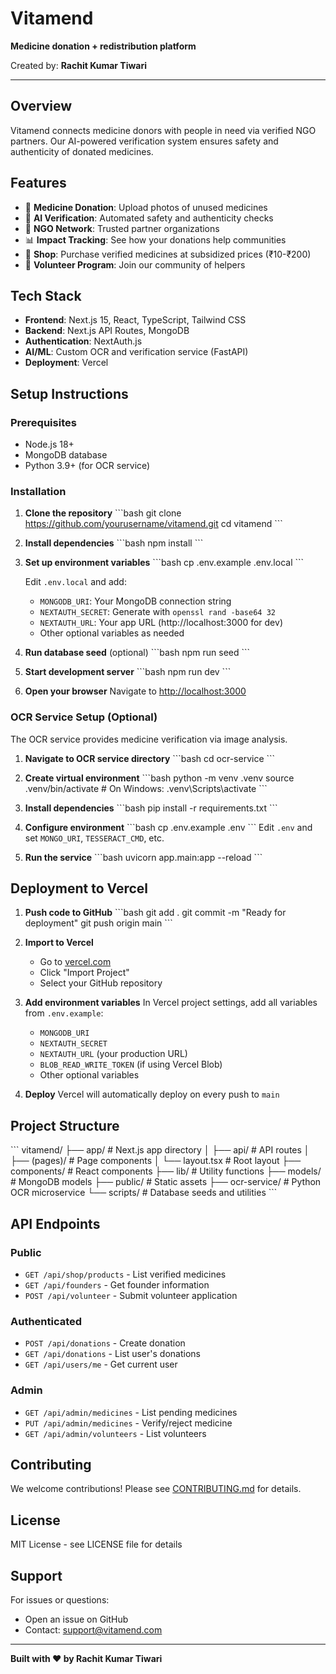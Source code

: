 # Vitamend

**Medicine donation + redistribution platform**

Created by: **Rachit Kumar Tiwari**

---

## Overview

Vitamend connects medicine donors with people in need via verified NGO partners. Our AI-powered verification system ensures safety and authenticity of donated medicines.

## Features

- 🏥 **Medicine Donation**: Upload photos of unused medicines
- 🤖 **AI Verification**: Automated safety and authenticity checks
- 🤝 **NGO Network**: Trusted partner organizations
- 📊 **Impact Tracking**: See how your donations help communities
- 🛒 **Shop**: Purchase verified medicines at subsidized prices (₹10-₹200)
- 👥 **Volunteer Program**: Join our community of helpers

## Tech Stack

- **Frontend**: Next.js 15, React, TypeScript, Tailwind CSS
- **Backend**: Next.js API Routes, MongoDB
- **Authentication**: NextAuth.js
- **AI/ML**: Custom OCR and verification service (FastAPI)
- **Deployment**: Vercel

## Setup Instructions

### Prerequisites

- Node.js 18+
- MongoDB database
- Python 3.9+ (for OCR service)

### Installation

1. **Clone the repository**
   \`\`\`bash
   git clone https://github.com/yourusername/vitamend.git
   cd vitamend
   \`\`\`

2. **Install dependencies**
   \`\`\`bash
   npm install
   \`\`\`

3. **Set up environment variables**
   \`\`\`bash
   cp .env.example .env.local
   \`\`\`
   
   Edit `.env.local` and add:
   - `MONGODB_URI`: Your MongoDB connection string
   - `NEXTAUTH_SECRET`: Generate with `openssl rand -base64 32`
   - `NEXTAUTH_URL`: Your app URL (http://localhost:3000 for dev)
   - Other optional variables as needed

4. **Run database seed** (optional)
   \`\`\`bash
   npm run seed
   \`\`\`

5. **Start development server**
   \`\`\`bash
   npm run dev
   \`\`\`

6. **Open your browser**
   Navigate to [http://localhost:3000](http://localhost:3000)

### OCR Service Setup (Optional)

The OCR service provides medicine verification via image analysis.

1. **Navigate to OCR service directory**
   \`\`\`bash
   cd ocr-service
   \`\`\`

2. **Create virtual environment**
   \`\`\`bash
   python -m venv .venv
   source .venv/bin/activate  # On Windows: .venv\Scripts\activate
   \`\`\`

3. **Install dependencies**
   \`\`\`bash
   pip install -r requirements.txt
   \`\`\`

4. **Configure environment**
   \`\`\`bash
   cp .env.example .env
   \`\`\`
   Edit `.env` and set `MONGO_URI`, `TESSERACT_CMD`, etc.

5. **Run the service**
   \`\`\`bash
   uvicorn app.main:app --reload
   \`\`\`

## Deployment to Vercel

1. **Push code to GitHub**
   \`\`\`bash
   git add .
   git commit -m "Ready for deployment"
   git push origin main
   \`\`\`

2. **Import to Vercel**
   - Go to [vercel.com](https://vercel.com)
   - Click "Import Project"
   - Select your GitHub repository

3. **Add environment variables**
   In Vercel project settings, add all variables from `.env.example`:
   - `MONGODB_URI`
   - `NEXTAUTH_SECRET`
   - `NEXTAUTH_URL` (your production URL)
   - `BLOB_READ_WRITE_TOKEN` (if using Vercel Blob)
   - Other optional variables

4. **Deploy**
   Vercel will automatically deploy on every push to `main`

## Project Structure

\`\`\`
vitamend/
├── app/                    # Next.js app directory
│   ├── api/               # API routes
│   ├── (pages)/           # Page components
│   └── layout.tsx         # Root layout
├── components/            # React components
├── lib/                   # Utility functions
├── models/                # MongoDB models
├── public/                # Static assets
├── ocr-service/          # Python OCR microservice
└── scripts/              # Database seeds and utilities
\`\`\`

## API Endpoints

### Public
- `GET /api/shop/products` - List verified medicines
- `GET /api/founders` - Get founder information
- `POST /api/volunteer` - Submit volunteer application

### Authenticated
- `POST /api/donations` - Create donation
- `GET /api/donations` - List user's donations
- `GET /api/users/me` - Get current user

### Admin
- `GET /api/admin/medicines` - List pending medicines
- `PUT /api/admin/medicines` - Verify/reject medicine
- `GET /api/admin/volunteers` - List volunteers

## Contributing

We welcome contributions! Please see [CONTRIBUTING.md](CONTRIBUTING.md) for details.

## License

MIT License - see LICENSE file for details

## Support

For issues or questions:
- Open an issue on GitHub
- Contact: support@vitamend.com

---

**Built with ❤️ by Rachit Kumar Tiwari**
